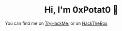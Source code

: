 <h1 align="center"> Hi, I'm 0xPotat0 🥔</h1>


You can find me on [TryHackMe][1], or on [HackTheBox][2]

[1]: https://tryhackme.com/p/0xPotat0
[2]: https://app.hackthebox.eu/profile/719312
